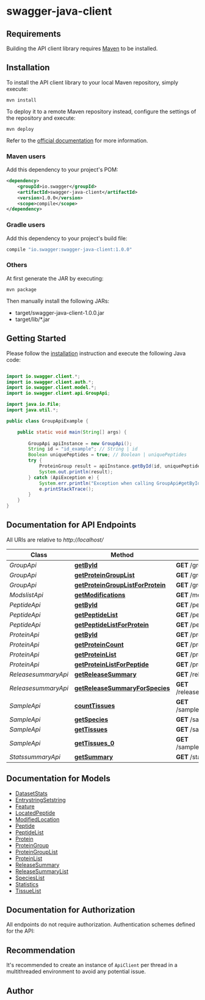 # swagger-java-client

## Requirements

Building the API client library requires [Maven](https://maven.apache.org/) to be installed.

## Installation

To install the API client library to your local Maven repository, simply execute:

```shell
mvn install
```

To deploy it to a remote Maven repository instead, configure the settings of the repository and execute:

```shell
mvn deploy
```

Refer to the [official documentation](https://maven.apache.org/plugins/maven-deploy-plugin/usage.html) for more information.

### Maven users

Add this dependency to your project's POM:

```xml
<dependency>
    <groupId>io.swagger</groupId>
    <artifactId>swagger-java-client</artifactId>
    <version>1.0.0</version>
    <scope>compile</scope>
</dependency>
```

### Gradle users

Add this dependency to your project's build file:

```groovy
compile "io.swagger:swagger-java-client:1.0.0"
```

### Others

At first generate the JAR by executing:

    mvn package

Then manually install the following JARs:

* target/swagger-java-client-1.0.0.jar
* target/lib/*.jar

## Getting Started

Please follow the [installation](#installation) instruction and execute the following Java code:

```java

import io.swagger.client.*;
import io.swagger.client.auth.*;
import io.swagger.client.model.*;
import io.swagger.client.api.GroupApi;

import java.io.File;
import java.util.*;

public class GroupApiExample {

    public static void main(String[] args) {
        
        GroupApi apiInstance = new GroupApi();
        String id = "id_example"; // String | id
        Boolean uniquePeptides = true; // Boolean | uniquePeptides
        try {
            ProteinGroup result = apiInstance.getById(id, uniquePeptides);
            System.out.println(result);
        } catch (ApiException e) {
            System.err.println("Exception when calling GroupApi#getById");
            e.printStackTrace();
        }
    }
}

```

## Documentation for API Endpoints

All URIs are relative to *http://localhost/*

Class | Method | HTTP request | Description
------------ | ------------- | ------------- | -------------
*GroupApi* | [**getById**](docs/GroupApi.md#getById) | **GET** /group/{id} | getById
*GroupApi* | [**getProteinGroupList**](docs/GroupApi.md#getProteinGroupList) | **GET** /group/list | getProteinGroupList
*GroupApi* | [**getProteinGroupListForProtein**](docs/GroupApi.md#getProteinGroupListForProtein) | **GET** /group/list/protein/{acc} | getProteinGroupListForProtein
*ModslistApi* | [**getModifications**](docs/ModslistApi.md#getModifications) | **GET** /mods/list | getModifications
*PeptideApi* | [**getById**](docs/PeptideApi.md#getById) | **GET** /peptide/{sequence} | getById
*PeptideApi* | [**getPeptideList**](docs/PeptideApi.md#getPeptideList) | **GET** /peptide/list | getPeptideList
*PeptideApi* | [**getPeptideListForProtein**](docs/PeptideApi.md#getPeptideListForProtein) | **GET** /peptide/list/protein/{acc} | getPeptideListForProtein
*ProteinApi* | [**getById**](docs/ProteinApi.md#getById) | **GET** /protein/{id} | getById
*ProteinApi* | [**getProteinCount**](docs/ProteinApi.md#getProteinCount) | **GET** /protein/count | getProteinCount
*ProteinApi* | [**getProteinList**](docs/ProteinApi.md#getProteinList) | **GET** /protein/list | getProteinList
*ProteinApi* | [**getProteinListForPeptide**](docs/ProteinApi.md#getProteinListForPeptide) | **GET** /protein/list/peptide/{sequence} | getProteinListForPeptide
*ReleasesummaryApi* | [**getReleaseSummary**](docs/ReleasesummaryApi.md#getReleaseSummary) | **GET** /release/summary/list | getReleaseSummary
*ReleasesummaryApi* | [**getReleaseSummaryForSpecies**](docs/ReleasesummaryApi.md#getReleaseSummaryForSpecies) | **GET** /release/summary/species/${species} | getReleaseSummaryForSpecies
*SampleApi* | [**countTissues**](docs/SampleApi.md#countTissues) | **GET** /sample/tissues/count/species/${species} | countTissues
*SampleApi* | [**getSpecies**](docs/SampleApi.md#getSpecies) | **GET** /sample/species | getSpecies
*SampleApi* | [**getTissues**](docs/SampleApi.md#getTissues) | **GET** /sample/tissues/list | getTissues
*SampleApi* | [**getTissues_0**](docs/SampleApi.md#getTissues_0) | **GET** /sample/tissues/list/species/${species} | getTissues
*StatssummaryApi* | [**getSummary**](docs/StatssummaryApi.md#getSummary) | **GET** /stats/summary | getSummary


## Documentation for Models

 - [DatasetStats](docs/DatasetStats.md)
 - [EntrystringSetstring](docs/EntrystringSetstring.md)
 - [Feature](docs/Feature.md)
 - [LocatedPeptide](docs/LocatedPeptide.md)
 - [ModifiedLocation](docs/ModifiedLocation.md)
 - [Peptide](docs/Peptide.md)
 - [PeptideList](docs/PeptideList.md)
 - [Protein](docs/Protein.md)
 - [ProteinGroup](docs/ProteinGroup.md)
 - [ProteinGroupList](docs/ProteinGroupList.md)
 - [ProteinList](docs/ProteinList.md)
 - [ReleaseSummary](docs/ReleaseSummary.md)
 - [ReleaseSummaryList](docs/ReleaseSummaryList.md)
 - [SpeciesList](docs/SpeciesList.md)
 - [Statistics](docs/Statistics.md)
 - [TissueList](docs/TissueList.md)


## Documentation for Authorization

All endpoints do not require authorization.
Authentication schemes defined for the API:

## Recommendation

It's recommended to create an instance of `ApiClient` per thread in a multithreaded environment to avoid any potential issue.

## Author



